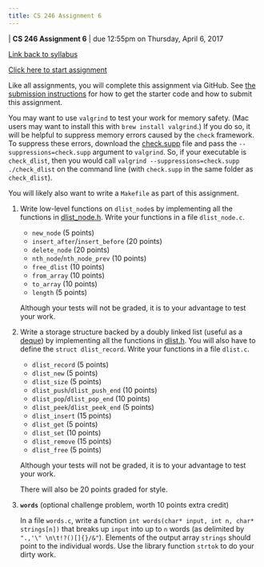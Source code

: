 ```yaml
---
title: CS 246 Assignment 6
---
```


<div id="header">

| **CS 246 Assignment 6**
| due 12:55pm on Thursday, April 6, 2017

</div>

[Link back to syllabus](http://cs.brynmawr.edu/cs246/syllabus.html)

[Click here to start assignment](https://classroom.github.com/group-assignment-invitations/b8d4897b0013f20d96a3dc237ae97345)

Like all assignments, you will complete this assignment via
GitHub. See [the submission instructions](../submission.html)
for how to get the starter code and how to submit this
assignment.

You may want to use `valgrind` to test your work for memory safety. (Mac users
may want to install this with `brew install valgrind`.) If you do so, it will
be helpful to suppress memory errors caused by the `check` framework. To suppress
these errors, download the [check.supp](../14/check.supp) file and pass the
`--suppressions=check.supp` argument to `valgrind`. So, if your executable is
`check_dlist`, then you would call `valgrind --suppressions=check.supp ./check_dlist`
on the command line (with `check.supp` in the same folder as `check_dlist`).

You will likely also want to write a `Makefile` as part of this assignment.

1. Write low-level functions on `dlist_node`s by implementing all the functions in
[dlist_node.h](dlist_node.h). Write your functions in a file `dlist_node.c`.

     * `new_node` (5 points)
     * `insert_after`/`insert_before` (20 points)
     * `delete_node` (20 points)
     * `nth_node`/`nth_node_prev` (10 points)
     * `free_dlist` (10 points)
     * `from_array` (10 points)
     * `to_array` (10 points)
     * `length` (5 points)

    Although your tests will not be graded, it is to your advantage to test your work.

2. Write a storage structure backed by a doubly linked list (useful as a
[deque](https://en.wikipedia.org/wiki/Double-ended_queue)) by implementing all
the functions in [dlist.h](dlist.h). You will also have to define the `struct dlist_record`.
Write your functions in a file `dlist.c`.

     * `dlist_record` (5 points)
     * `dlist_new` (5 points)
     * `dlist_size` (5 points)
     * `dlist_push`/`dlist_push_end` (10 points)
     * `dlist_pop`/`dlist_pop_end` (10 points)
     * `dlist_peek`/`dlist_peek_end` (5 points)
     * `dlist_insert` (15 points)
     * `dlist_get` (5 points)
     * `dlist_set` (10 points)
     * `dlist_remove` (15 points)
     * `dlist_free` (5 points)

    Although your tests will not be graded, it is to your advantage to test your work.

    There will also be 20 points graded for style.

3. **`words`** (optional challenge problem, worth 10 points extra credit)

    In a file `words.c`, write a function `int words(char* input, int n, char* strings[n])`
    that breaks up `input` into up to `n` words (as delimited by
    `".,'\" \n\t!?()[]{}/&"`). Elements of the output array `strings` should
    point to the individual words. Use the library function `strtok` to do your dirty work.
